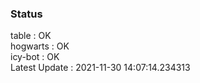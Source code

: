 ### Status


table : OK  
hogwarts : OK  
icy-bot : OK  
Latest Update : 2021-11-30 14:07:14.234313
